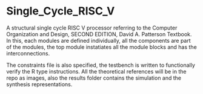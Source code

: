 # Single_Cycle_RISC_V
A structural single cycle RISC V processor referring to the Computer Organization and Design,  SECOND EDITION, David A. Patterson Textbook.
In this, each modules are defined individually, all the components are part of the modules, the top module instatiates all the module blocks and has the interconnections.

The constraints file is also specified, the testbench is written to functionally verify the R type instructions. All the theoretical references will be in the repo as images, also the results folder contains the simulation and the synthesis representations.
